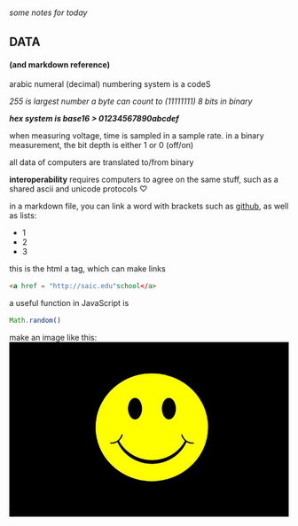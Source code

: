###### some notes for today
## DATA
#### (and markdown reference)

arabic numeral (decimal) numbering system is a codeS

*255 is largest number a byte can count to (11111111) 8 bits in binary*

***hex system is base16 > 01234567890abcdef***

when measuring voltage, time is sampled in a sample rate. in a binary measurement, the bit depth is either 1 or 0 (off/on)

all data of computers are translated to/from binary

**interoperability** requires computers to agree on the same stuff, such as a shared ascii and unicode protocols
♡

in a markdown file, you can link a word with brackets such as [github](http://github.com), as well as lists:
- 1
- 2
- 3

this is the html a tag, which can make links

````html
<a href = "http://saic.edu"school</a>
````
a useful function in JavaScript is
````js
Math.random()
````

make an image like this:
![smiley](smiley.jpg)
